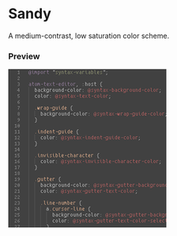 # Sandy
A medium-contrast, low saturation color scheme.

### Preview

![Preview](https://github.com/sean-clayton/sandy-syntax/blob/master/preview.png)